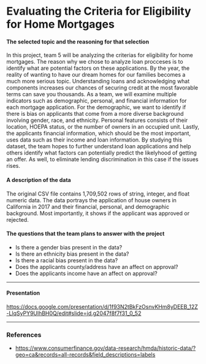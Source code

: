 # Evaluating the Criteria for Eligibility for Home Mortgages

#### The selected topic and the reasoning for that selection
In this project, team 5 will be analyzing the criterias for eligibility for home mortgages. The reason why we chose to analyze loan procceses is to identify what are potential factors on these applications. By the year, the reality of wanting to have our dream homes for our families becomes a much more serious topic. Understanding loans and acknowledging what components increases our chances of securing credit at the most favorable terms can save you thousands. As a team, we will examine multiple indicators such as demographic, personal, and financial information for each mortgage application. For the demographic, we want to identify if there is bias on applicants that come from a more diverse background involving gender, race, and ethnicity. Personal features consists of their location, HOEPA status, or the number of owners in an occupied unit. Lastly, the applicants financial information, which should be the most important, uses data such as their income and loan information. By studying this dataset, the team hopes to further understand loan applications and help others identify what factors can potentially predict the likelyhood of getting an offer. As well, to eliminate lending discrimination in this case if the issues rises. 

#### A description of the data
The original CSV file contains 1,709,502 rows of string, integer, and float numeric data. The data portrays the application of house owners in California in 2017 and their financial, personal, and demographic background. Most importantly, it shows if the applicant was approved or rejected.

#### The questions that the team plans to answer with the project
* Is there a gender bias present in the data?
* Is there an ethnicity bias present in the data?
* Is there a racial bias present in the data?
* Does the applicants county/address have an affect on approval? 
* Does the applicants income have an affect on approval? 

---

#### Presentation
https://docs.google.com/presentation/d/1f93N2tBkFzOsnvKHm8yDEEB_12Z-LlqSyPY9UlhBH0Q/edit#slide=id.g2047f8f7f31_0_52

---

### References
- https://www.consumerfinance.gov/data-research/hmda/historic-data/?geo=ca&records=all-records&field_descriptions=labels
